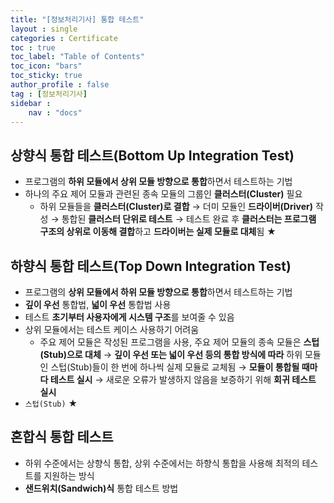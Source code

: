 ```yaml
---
title: "[정보처리기사] 통합 테스트"
layout : single
categories : Certificate
toc : true
toc_label: "Table of Contents"
toc_icon: "bars"
toc_sticky: true
author_profile : false
tag : [정보처리기사]
sidebar :
    nav : "docs"
---
```


## 상향식 통합 테스트(Bottom Up Integration Test)
- 프로그램의 **하위 모듈에서 상위 모듈 방향으로 통합**하면서 테스트하는 기법
- 하나의 주요 제어 모듈과 관련된 종속 모듈의 그룹인 **클러스터(Cluster)** 필요
  - 하위 모듈들을 **클러스터(Cluster)로 결합** → 더미 모듈인 **드라이버(Driver)** 작성 → 통합된 **클러스터 단위로 테스트** → 테스트 완료 후 **클러스터는 프로그램 구조의 상위로 이동해 결합**하고 **드라이버는 실제 모듈로 대체**됨 ★

## 하향식 통합 테스트(Top Down Integration Test)
- 프로그램의 **상위 모듈에서 하위 모듈 방향으로 통합**하면서 테스트하는 기법
- **깊이 우선** 통합법, **넓이 우선** 통합법 사용
- 테스트 **초기부터 사용자에게 시스템 구조**를 보여줄 수 있음
- 상위 모듈에서는 테스트 케이스 사용하기 어려움
  - 주요 제어 모듈은 작성된 프로그램을 사용, 주요 제어 모듈의 종속 모듈은 **스텁(Stub)으로 대체** → **깊이 우선 또는 넓이 우선 등의 통합 방식에 따라** 하위 모듈인 스텁(Stub)들이 한 번에 하나씩 실제 모듈로 교체됨 → **모듈이 통합될 때마다 테스트 실시** → 새로운 오류가 발생하지 않음을 보증하기 위해 **회귀 테스트 실시**
- `스텁(Stub)` ★

## 혼합식 통합 테스트
- 하위 수준에서는 상향식 통합, 상위 수준에서는 하향식 통합을 사용해 최적의 테스트를 지원하는 방식
- **샌드위치(Sandwich)식** 통합 테스트 방법